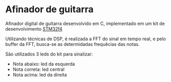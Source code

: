 # Afinador de guitarra

Afinador digital de guitarra desenvolvido em C, implementado em um 
kit de desenvolvimento [STM32f4](https://media.rs-online.com/t_large/F9107951-01.jpg)

Utilizando técnicas de DSP, é realizada a FFT do sinal em tempo real,
e pelo buffer da FFT, busca-se as determidadas frequêcias das notas.


São utilizados 3 leds do kit para sinalizar:

- Nota abaixo: led da esquerda
- Nota correta: led central
- Nota acima: led da direita


